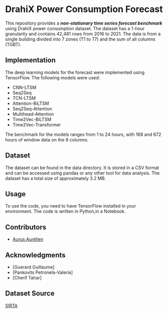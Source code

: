# DrahiX Power Consumption Forecast
This repository provides a ***non-stationary time series forecast benchmark*** using DrahiX power consumption dataset. The dataset has a 1-hour granularity and contains 42,481 rows from 2016 to 2021. The data is from a single building divided into 7 zones (T1 to T7) and the sum of all columns (TGBT).

## Implementation
The deep learning models for the forecast were implemented using TensorFlow. The following models were used:

- CNN-LTSM
- Seq2Seq
- TCN-LTSM
- Attention-BiLTSM
- Seq2Seq-Attention
- Multihead-Attention
- Time2Vec-BiLTSM
- Time2Vec-Transformer

The benchmark for the models ranges from 1 to 24 hours, with 168 and 672 hours of window data on the 8 columns.

## Dataset
The dataset can be found in the data directory. It is stored in a CSV format and can be accessed using pandas or any other tool for data analysis. The dataset has a total size of approximately 3.2 MB.

## Usage
To use the code, you need to have TensorFlow installed in your environment. The code is written in Python,in a Notebook.



## Contributors
- [Aurus Aurélien](https://github.com/Aurel456)

## Acknowledgments
- [Guerard Guillaume]
- [Pankovits Petronela-Valeria]
- [Cherif Tahar]

## Dataset Source 
[SIRTA](https://sirta.ipsl.fr)
